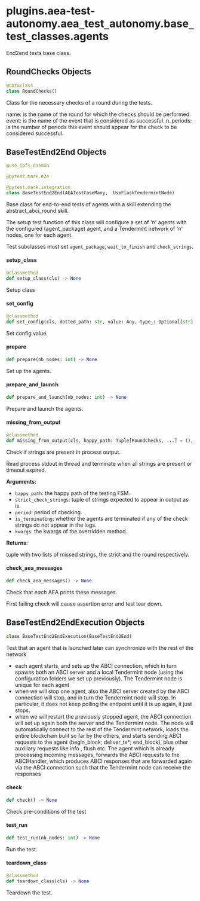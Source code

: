 <a id="plugins.aea-test-autonomy.aea_test_autonomy.base_test_classes.agents"></a>

# plugins.aea-test-autonomy.aea`_`test`_`autonomy.base`_`test`_`classes.agents

End2end tests base class.

<a id="plugins.aea-test-autonomy.aea_test_autonomy.base_test_classes.agents.RoundChecks"></a>

## RoundChecks Objects

```python
@dataclass
class RoundChecks()
```

Class for the necessary checks of a round during the tests.

name: is the name of the round for which the checks should be performed.
event: is the name of the event that is considered as successful.
n_periods: is the number of periods this event should appear for the check to be considered successful.

<a id="plugins.aea-test-autonomy.aea_test_autonomy.base_test_classes.agents.BaseTestEnd2End"></a>

## BaseTestEnd2End Objects

```python
@use_ipfs_daemon

@pytest.mark.e2e

@pytest.mark.integration
class BaseTestEnd2End(AEATestCaseMany,  UseFlaskTendermintNode)
```

Base class for end-to-end tests of agents with a skill extending the abstract_abci_round skill.

The setup test function of this class will configure a set of 'n'
agents with the configured (agent_package) agent, and a Tendermint network
of 'n' nodes, one for each agent.

Test subclasses must set `agent_package`, `wait_to_finish` and `check_strings`.

<a id="plugins.aea-test-autonomy.aea_test_autonomy.base_test_classes.agents.BaseTestEnd2End.setup_class"></a>

#### setup`_`class

```python
@classmethod
def setup_class(cls) -> None
```

Setup class

<a id="plugins.aea-test-autonomy.aea_test_autonomy.base_test_classes.agents.BaseTestEnd2End.set_config"></a>

#### set`_`config

```python
@classmethod
def set_config(cls, dotted_path: str, value: Any, type_: Optional[str] = None, aev: bool = True) -> Result
```

Set config value.

<a id="plugins.aea-test-autonomy.aea_test_autonomy.base_test_classes.agents.BaseTestEnd2End.prepare"></a>

#### prepare

```python
def prepare(nb_nodes: int) -> None
```

Set up the agents.

<a id="plugins.aea-test-autonomy.aea_test_autonomy.base_test_classes.agents.BaseTestEnd2End.prepare_and_launch"></a>

#### prepare`_`and`_`launch

```python
def prepare_and_launch(nb_nodes: int) -> None
```

Prepare and launch the agents.

<a id="plugins.aea-test-autonomy.aea_test_autonomy.base_test_classes.agents.BaseTestEnd2End.missing_from_output"></a>

#### missing`_`from`_`output

```python
@classmethod
def missing_from_output(cls, happy_path: Tuple[RoundChecks, ...] = (), strict_check_strings: Tuple[str, ...] = (), period: int = 1, is_terminating: bool = True, **kwargs: Any, ,) -> Tuple[List[str], List[str]]
```

Check if strings are present in process output.

Read process stdout in thread and terminate when all strings are present or timeout expired.

**Arguments**:

- `happy_path`: the happy path of the testing FSM.
- `strict_check_strings`: tuple of strings expected to appear in output as is.
- `period`: period of checking.
- `is_terminating`: whether the agents are terminated if any of the check strings do not appear in the logs.
- `kwargs`: the kwargs of the overridden method.

**Returns**:

tuple with two lists of missed strings, the strict and the round respectively.

<a id="plugins.aea-test-autonomy.aea_test_autonomy.base_test_classes.agents.BaseTestEnd2End.check_aea_messages"></a>

#### check`_`aea`_`messages

```python
def check_aea_messages() -> None
```

Check that *each* AEA prints these messages.

First failing check will cause assertion error and test tear down.

<a id="plugins.aea-test-autonomy.aea_test_autonomy.base_test_classes.agents.BaseTestEnd2EndExecution"></a>

## BaseTestEnd2EndExecution Objects

```python
class BaseTestEnd2EndExecution(BaseTestEnd2End)
```

Test that an agent that is launched later can synchronize with the rest of the network

- each agent starts, and sets up the ABCI connection, which in turn spawns both an ABCI
  server and a local Tendermint node (using the configuration folders we set up previously).
  The Tendermint node is unique for each agent
- when we will stop one agent, also the ABCI server created by the ABCI connection will
  stop, and in turn the Tendermint node will stop. In particular, it does not keep polling
  the endpoint until it is up again, it just stops.
- when we will restart the previously stopped agent, the ABCI connection will set up again
  both the server and the Tendermint node. The node will automatically connect to the rest
  of the Tendermint network, loads the entire blockchain bulit so far by the others, and
  starts sending ABCI requests to the agent (begin_block; deliver_tx*; end_block), plus
  other auxiliary requests like info , flush etc. The agent which is already processing
  incoming messages, forwards the ABCI requests to the ABCIHandler, which produces ABCI
  responses that are forwarded again via the ABCI connection such that the Tendermint
  node can receive the responses

<a id="plugins.aea-test-autonomy.aea_test_autonomy.base_test_classes.agents.BaseTestEnd2EndExecution.check"></a>

#### check

```python
def check() -> None
```

Check pre-conditions of the test

<a id="plugins.aea-test-autonomy.aea_test_autonomy.base_test_classes.agents.BaseTestEnd2EndExecution.test_run"></a>

#### test`_`run

```python
def test_run(nb_nodes: int) -> None
```

Run the test.

<a id="plugins.aea-test-autonomy.aea_test_autonomy.base_test_classes.agents.BaseTestEnd2EndExecution.teardown_class"></a>

#### teardown`_`class

```python
@classmethod
def teardown_class(cls) -> None
```

Teardown the test.


